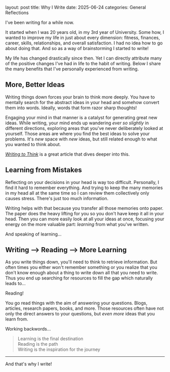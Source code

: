 layout: post
title: Why I Write
date: 2025-06-24
categories: General Reflections

I've been writing for a while now.

It started when I was 20 years old, in my 3rd year of University. Some how, I wanted to improve my life in just about every dimension: fitness, finances, career, skills, relationships, and overall satisfaction. I had no idea how to go about doing that. And so as a way of brainstorming I started to write!

My life has changed drastically since then. Yet I can directly attribute many of the positive changes I've had in life to the habit of writing. Below I share the many benefits that I've personally experienced from writing.

## More, Better Ideas
Writing things down forces your brain to think more deeply. You have to mentally search for the abstract ideas in your head and somehow convert them into words. Ideally, words that form razor sharp thoughts!

Engaging your mind in that manner is a catalyst for generating great new ideas. While writing, your mind ends up wandering _ever so slightly_ in different directions, exploring areas that you've never deliberately looked at yourself. Those areas are where you find the best ideas to solve your problems. It's _new_ space with _new_ ideas, but still related enough to what you wanted to think about.

_[Writing to Think](https://fs.blog/writing-to-think/)_ is a great article that dives deeper into this. 

## Learning from Mistakes

Reflecting on your decisions in your head is way too difficult. Personally, I find it hard to remember everything. And trying to keep the many memories in my head all at the same time so I can review them collectively only causes stress. There's just too much information.

Writing helps with that because you  transfer all those memories onto paper. The paper does the heavy lifting for you so you don't have keep it all in your head. Then you can more easily look at all your ideas at once, focusing your energy on the more valuable part: _learning_ from what you've written. 

And speaking of learning...

## Writing --> Reading --> More Learning

As you write things down, you'll need to think to retrieve information. But often times you either won't remember something or you realize that you don't know enough about a thing to write down all that you need to write. Thus you end up searching for resources to fill the gap which naturally leads to...

Reading!

You go read things with the aim of answering your questions. Blogs, articles, research papers, books, and more. Those resources often have not only the direct answers to your questions, but _even more_ ideas that you learn from. 

Working backwords... 

>Learning is the final destination\
>Reading is the path\
>Writing is the inspiration for the journey

---

And that's why I write!
